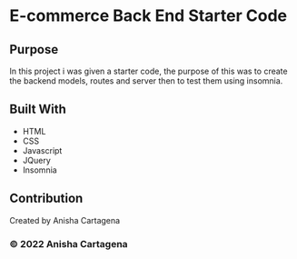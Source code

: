 # E-commerce Back End Starter Code

## Purpose
In this project i was given a starter code, the purpose of this was to create the backend models, routes and server then to test them using insomnia.

## Built With
* HTML
* CSS
* Javascript
* JQuery
* Insomnia



## Contribution
Created by Anisha Cartagena

### © 2022 Anisha Cartagena

